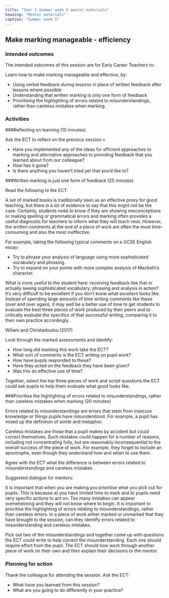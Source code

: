 ```yaml
---
title: "Year 2 Summer week 5 mentor materials"
heading: "Mentor materials"
caption: "Summer week 5"
---
```


## Make marking manageable - efficiency

### Intended outcomes

The intended outcomes of this session are for Early Career Teachers to:

Learn how to make marking manageable and effective, by:

- Using verbal feedback during lessons in place of written feedback after lessons where possible
- Understanding that written marking is only one form of feedback
- Prioritising the highlighting of errors related to misunderstandings, rather than careless mistakes when marking.

### Activities

###Reflecting on learning (10 minutes)

Ask the ECT to reflect on the previous session.<

- Have you implemented any of the ideas for efficient approaches to marking and alternative approaches to providing feedback that you learned about from our colleague?
- How has it gone?
- Is there anything you haven’t tried yet that you’d like to?

###Written marking is just one form of feedback (25 minutes)

Read the following to the ECT:

A set of marked books is traditionally seen as an effective proxy for good teaching, but there is a lot of evidence to say that this might not be the case. Certainly, students need to know if they are showing misconceptions or making spelling or grammatical errors and marking often provides a useful diagnostic for teachers to inform what they will teach next. However, the written comments at the end of a piece of work are often the most time-consuming and also the most ineffective.

For example, taking the following typical comments on a GCSE English essay:

- Try to phrase your analysis of language using more sophisticated vocabulary and phrasing.
- Try to expand on your points with more complex analysis of Macbeth’s character.

What is more useful to the student here: receiving feedback like that or actually seeing sophisticated vocabulary, phrasing and analysis in action? It’s very difficult to be excellent if you don’t know what excellent looks like. Instead of spending large amounts of time writing comments like these (over and over again), it may well be a better use of time to get students to evaluate the best three pieces of work produced by their peers and to critically evaluate the specifics of that successful writing, comparing it to their own practice accordingly.

Wiliam and Christadoulou (2017)

Look through the marked assessments and identify:

- How long did marking this work take the ECT?
- What sort of comments is the ECT writing on pupil work?
- How have pupils responded to these?
- Have they acted on the feedback they have been given?
- Was this an effective use of time?

Together, select the top three pieces of work and script questions the ECT could ask pupils to help them evaluate what good looks like.

###Prioritise the highlighting of errors related to misunderstandings, rather than careless mistakes when marking (20 minutes)

Errors related to misunderstandings are errors that stem from insecure knowledge or things pupils have misunderstood. For example, a pupil has mixed up the definition of simile and metaphor.

Careless mistakes are those that a pupil makes by accident but could correct themselves. Such mistakes could happen for a number of reasons, including not concentrating fully, but are reasonably inconsequential to the overall success of the piece of work. For example, they forget to include an apostrophe, even though they understand how and when to use them.

Agree with the ECT what the difference is between errors related to misunderstandings and careless mistakes.

Suggested dialogue for mentors:

It is important that when you are making you prioritise what you pick out for pupils. This is because a) you have limited time to mark and b) pupils need very specific actions to act on. Too many mistakes can appear overwhelming and they will not know where to begin. It is important to prioritise the highlighting of errors relating to misunderstandings, rather than careless errors. In a piece of work either marked or unmarked that they have brought to the session, can they identify errors related to misunderstanding and careless mistakes.

Pick out two of the misunderstandings and together come up with questions the ECT could write to help correct the misunderstanding. Each one should require effort from the pupil. The ECT should now work through another piece of work on their own and then explain their decisions to the mentor.

### Planning for action

Thank the colleague for attending the session. Ask the ECT:

- What have you learned from this session?
- What are you going to do differently in your practice?

